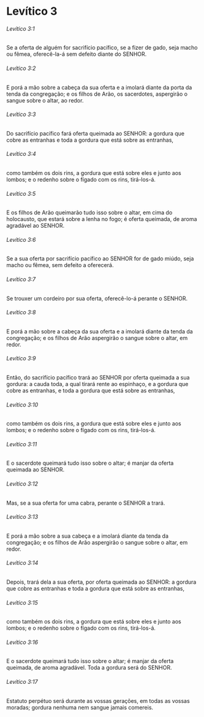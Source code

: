 # Levítico 3

###### Levítico 3:1

Se a oferta de alguém for sacrifício pacífico, se a fizer de gado, seja macho ou fêmea, oferecê-la-á sem defeito diante do SENHOR.

###### Levítico 3:2

E porá a mão sobre a cabeça da sua oferta e a imolará diante da porta da tenda da congregação; e os filhos de Arão, os sacerdotes, aspergirão o sangue sobre o altar, ao redor.

###### Levítico 3:3

Do sacrifício pacífico fará oferta queimada ao SENHOR: a gordura que cobre as entranhas e toda a gordura que está sobre as entranhas,

###### Levítico 3:4

como também os dois rins, a gordura que está sobre eles e junto aos lombos; e o redenho sobre o fígado com os rins, tirá-los-á.

###### Levítico 3:5

E os filhos de Arão queimarão tudo isso sobre o altar, em cima do holocausto, que estará sobre a lenha no fogo; é oferta queimada, de aroma agradável ao SENHOR.

###### Levítico 3:6

Se a sua oferta por sacrifício pacífico ao SENHOR for de gado miúdo, seja macho ou fêmea, sem defeito a oferecerá.

###### Levítico 3:7

Se trouxer um cordeiro por sua oferta, oferecê-lo-á perante o SENHOR.

###### Levítico 3:8

E porá a mão sobre a cabeça da sua oferta e a imolará diante da tenda da congregação; e os filhos de Arão aspergirão o sangue sobre o altar, em redor.

###### Levítico 3:9

Então, do sacrifício pacífico trará ao SENHOR por oferta queimada a sua gordura: a cauda toda, a qual tirará rente ao espinhaço, e a gordura que cobre as entranhas, e toda a gordura que está sobre as entranhas,

###### Levítico 3:10

como também os dois rins, a gordura que está sobre eles e junto aos lombos; e o redenho sobre o fígado com os rins, tirá-los-á.

###### Levítico 3:11

E o sacerdote queimará tudo isso sobre o altar; é manjar da oferta queimada ao SENHOR.

###### Levítico 3:12

Mas, se a sua oferta for uma cabra, perante o SENHOR a trará.

###### Levítico 3:13

E porá a mão sobre a sua cabeça e a imolará diante da tenda da congregação; e os filhos de Arão aspergirão o sangue sobre o altar, em redor.

###### Levítico 3:14

Depois, trará dela a sua oferta, por oferta queimada ao SENHOR: a gordura que cobre as entranhas e toda a gordura que está sobre as entranhas,

###### Levítico 3:15

como também os dois rins, a gordura que está sobre eles e junto aos lombos; e o redenho sobre o fígado com os rins, tirá-los-á.

###### Levítico 3:16

E o sacerdote queimará tudo isso sobre o altar; é manjar da oferta queimada, de aroma agradável. Toda a gordura será do SENHOR.

###### Levítico 3:17

Estatuto perpétuo será durante as vossas gerações, em todas as vossas moradas; gordura nenhuma nem sangue jamais comereis.

